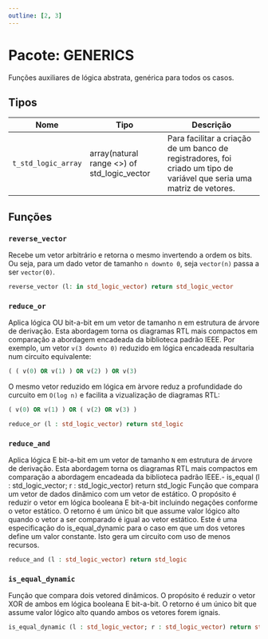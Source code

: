 ```yaml
---
outline: [2, 3]
---
```


# Pacote: GENERICS <Badge type="info" text="WORK.GENERICS" />

[<Badge type="tip" text="Arquivo: GENERICS.vhd &boxbox;" />](https://github.com/insper-riscv/core/blob/main/src/GENERICS.vhd)

Funções auxiliares de lógica abstrata, genérica para todos os casos.

## Tipos

| Nome                | Tipo                                        | Descrição                                                                                                              |
| ------------------- | ------------------------------------------- | ---------------------------------------------------------------------------------------------------------------------- |
| `t_std_logic_array` | array(natural range <>) of std_logic_vector | Para facilitar a criação de um banco de registradores, foi criado um tipo de variável que seria uma matriz de vetores. |

## Funções

### `reverse_vector`

Recebe um vetor arbitrário e retorna o mesmo invertendo a ordem os bits. Ou
seja, para um dado vetor de tamanho `n downto 0`, seja `vector(n)` passa a ser
`vector(0)`.

```vhdl
reverse_vector (l: in std_logic_vector) return std_logic_vector
```

### `reduce_or`

Aplica lógica OU bit-a-bit em um vetor de tamanho n em estrutura de árvore de
derivação. Esta abordagem torna os diagramas RTL mais compactos em comparação a
abordagem encadeada da biblioteca padrão IEEE. Por exemplo, um vetor
`v(3 downto 0)` reduzido em lógica encadeada resultaria num circuito
equivalente:

```vhdl
( ( v(0) OR v(1) ) OR v(2) ) OR v(3)
```

O mesmo vetor reduzido em lógica em àrvore reduz a profundidade do curcuito em
`O(log n)` e facilita a vizualização de diagramas RTL:

```vhdl
( v(0) OR v(1) ) OR ( v(2) OR v(3) )
```

```vhdl
reduce_or (l : std_logic_vector) return std_logic
```

### `reduce_and`

Aplica lógica E bit-a-bit em um vetor de tamanho `N` em estrutura de árvore de
derivação. Esta abordagem torna os diagramas RTL mais compactos em comparação a
abordagem encadeada da biblioteca padrão IEEE.- is_equal (l : std_logic_vector;
r : std_logic_vector) return std_logic Função que compara um vetor de dados
dinâmico com um vetor de estático. O propósito é reduzir o vetor em lógica
booleana E bit-a-bit incluindo negações conforme o vetor estático. O retorno é
um único bit que assume valor lógico alto quando o vetor a ser comparado é igual
ao vetor estático. Este é uma especificação do is_equal_dynamic para o caso em
que um dos vetores define um valor constante. Isto gera um circuito com uso de
menos recursos.

```vhdl
reduce_and (l : std_logic_vector) return std_logic
```

### `is_equal_dynamic`

Função que compara dois vetored dinâmicos. O propósito é reduzir o vetor XOR de
ambos em lógica booleana E bit-a-bit. O retorno é um único bit que assume valor
lógico alto quando ambos os vetores forem ignais.

```vhdl
is_equal_dynamic (l : std_logic_vector; r : std_logic_vector) return std_logic
```
